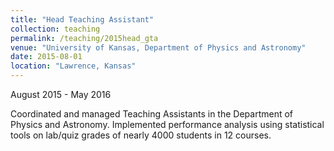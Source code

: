 ```yaml
---
title: "Head Teaching Assistant"
collection: teaching
permalink: /teaching/2015head_gta
venue: "University of Kansas, Department of Physics and Astronomy"
date: 2015-08-01
location: "Lawrence, Kansas"
---
```


August​ ​2015​ ​-​ ​May​ ​2016


Coordinated and managed Teaching Assistants in the Department of Physics and Astronomy. Implemented performance analysis using statistical tools on lab/quiz grades of nearly 4000 students in 12 courses.
